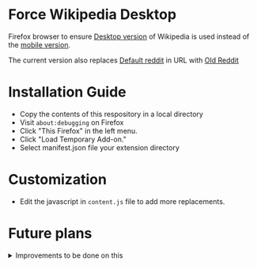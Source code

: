 # Force Wikipedia Desktop
Firefox browser to ensure [Desktop version](https://en.wikipedia.org) of Wikipedia is used instead of the [mobile version](https://en.m.wikipedia.org/).

The current version also replaces [Default reddit](https://www.reddit.com) in URL with [Old Reddit](https://old.reddit.com)

# Installation Guide
- Copy the contents of this respository in a local directory
- Visit `about:debugging` on Firefox
- Click "This Firefox" in the left menu.
- Click "Load Temporary Add-on."
- Select manifest.json file your extension directory

# Customization
- Edit the javascript in `content.js` file to add more replacements.

# Future plans
<details>
<summary>Improvements to be done on this</summary>

- [ ] Add configuration page to add more rules for URL string replacements
- [ ] Ensure the wikipedia mobile-to-desktop logic works for all wiki languages (check if replacing ".m.wikipedia.org" will work for all languages).
- [ ] [Submit this firefox addon](https://extensionworkshop.com/documentation/publish/submitting-an-add-on/)
</details>
